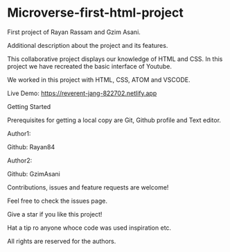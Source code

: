 # Microverse-first-html-project
First project of Rayan Rassam and Gzim Asani.

Additional description about the project and its features.

This collaborative project displays our knowledge of HTML and CSS. In this project we have recreated the basic interface of Youtube.

We worked in this project with HTML, CSS, ATOM and VSCODE.

Live Demo: https://reverent-jang-822702.netlify.app

Getting Started

Prerequisites for getting a local copy are Git, Github profile and Text editor.

Author1:

Github: Rayan84

Author2:

Github: GzimAsani

Contributions, issues and feature requests are welcome!

Feel free to check the issues page.

Give a star if you like this project!

Hat a tip ro anyone whoce code was used inspiration etc.

All rights are reserved for the authors.
